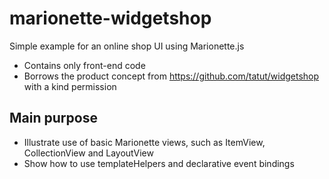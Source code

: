 # marionette-widgetshop

Simple example for an online shop UI using Marionette.js

 * Contains only front-end code
 * Borrows the product concept from https://github.com/tatut/widgetshop with a kind permission

## Main purpose ##
 * Illustrate use of basic Marionette views, such as ItemView, CollectionView and LayoutView
 * Show how to use templateHelpers and declarative event bindings